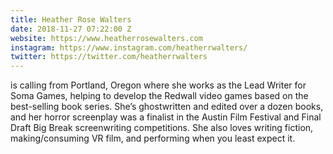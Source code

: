 ```yaml
---
title: Heather Rose Walters
date: 2018-11-27 07:22:00 Z
website: https://www.heatherrosewalters.com
instagram: https://www.instagram.com/heatherrwalters/
twitter: https://twitter.com/heatherrwalters
---
```


is calling from Portland, Oregon where she works as the Lead Writer for Soma Games, helping to develop the Redwall video games based on the best-selling book series. She’s ghostwritten and edited over a dozen books, and her horror screenplay was a finalist in the Austin Film Festival and Final Draft Big Break screenwriting competitions. She also loves writing fiction, making/consuming VR film, and performing when you least expect it.
